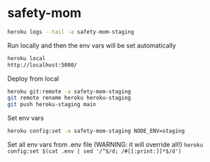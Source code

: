 # safety-mom

```bash
heroku logs --tail -a safety-mom-staging
```

Run locally and then the env vars will be set automatically
```bash
heroku local
http://localhost:5000/
```

Deploy from local
```bash
heroku git:remote -a safety-mom-staging
git remote rename heroku heroku-staging
git push heroku-staging main
```

Set env vars
```bash
heroku config:set -a safety-mom-staging NODE_ENV=staging 
```

Set all env vars from .env file (WARNING: it will override all!)
`heroku config:set $(cat .env | sed '/^$/d; /#[[:print:]]*$/d')`

